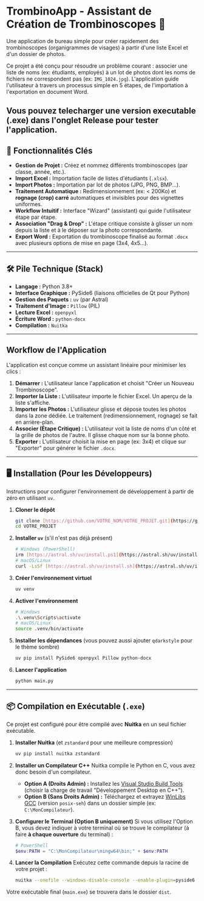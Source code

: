 # TrombinoApp - Assistant de Création de Trombinoscopes 📸

Une application de bureau simple pour créer rapidement des trombinoscopes (organigrammes de visages) à partir d'une liste Excel et d'un dossier de photos.

Ce projet a été conçu pour résoudre un problème courant : associer une liste de noms (ex: étudiants, employés) à un lot de photos dont les noms de fichiers ne correspondent pas (ex: `IMG_1024.jpg`). L'application guide l'utilisateur à travers un processus simple en 5 étapes, de l'importation à l'exportation en document Word.

Vous pouvez telecharger une version executable (.exe) dans l'onglet Release pour tester l'application.
---

## 🚀 Fonctionnalités Clés

* **Gestion de Projet :** Créez et nommez différents trombinoscopes (par classe, année, etc.).
* **Import Excel :** Importation facile de listes d'étudiants (`.xlsx`).
* **Import Photos :** Importation par lot de photos (JPG, PNG, BMP...).
* **Traitement Automatique :** Redimensionnement (ex: < 200Ko) et **rognage (crop) carré** automatiques et invisibles pour des vignettes uniformes.
* **Workflow Intuitif :** Interface "Wizard" (assistant) qui guide l'utilisateur étape par étape.
* **Association "Drag & Drop" :** L'étape critique consiste à glisser un nom depuis la liste et à le déposer sur la photo correspondante.
* **Export Word :** Exportation du trombinoscope finalisé au format `.docx` avec plusieurs options de mise en page (3x4, 4x5...).

---

## 🛠️ Pile Technique (Stack)

* **Langage :** Python 3.8+
* **Interface Graphique :** PySide6 (liaisons officielles de Qt pour Python)
* **Gestion des Paquets :** `uv` (par Astral)
* **Traitement d'Image :** `Pillow` (PIL)
* **Lecture Excel :** `openpyxl`
* **Écriture Word :** `python-docx`
* **Compilation :** `Nuitka`

---

## Workflow de l'Application

L'application est conçue comme un assistant linéaire pour minimiser les clics :

1.  **Démarrer :** L'utilisateur lance l'application et choisit "Créer un Nouveau Trombinoscope".
2.  **Importer la Liste :** L'utilisateur importe le fichier Excel. Un aperçu de la liste s'affiche.
3.  **Importer les Photos :** L'utilisateur glisse et dépose toutes les photos dans la zone dédiée. Le traitement (redimensionnement, rognage) se fait en arrière-plan.
4.  **Associer (Étape Critique) :** L'utilisateur voit la liste de noms d'un côté et la grille de photos de l'autre. Il glisse chaque nom sur la bonne photo.
5.  **Exporter :** L'utilisateur choisit la mise en page (ex: 3x4) et clique sur "Exporter" pour générer le fichier `.docx`.

---

## 🖥️ Installation (Pour les Développeurs)

Instructions pour configurer l'environnement de développement à partir de zéro en utilisant `uv`.

1.  **Cloner le dépôt**
    ```bash
    git clone [https://github.com/VOTRE_NOM/VOTRE_PROJET.git](https://github.com/VOTRE_NOM/VOTRE_PROJET.git)
    cd VOTRE_PROJET
    ```

2.  **Installer `uv`** (s'il n'est pas déjà présent)
    ```bash
    # Windows (PowerShell)
    irm [https://astral.sh/uv/install.ps1](https://astral.sh/uv/install.ps1) | iex
    # macOS/Linux
    curl -LsSf [https://astral.sh/uv/install.sh](https://astral.sh/uv/install.sh) | sh
    ```

3.  **Créer l'environnement virtuel**
    ```bash
    uv venv
    ```

4.  **Activer l'environnement**
    ```bash
    # Windows
    .\.venv\Scripts\activate
    # macOS/Linux
    source .venv/bin/activate
    ```

5.  **Installer les dépendances** (vous pouvez aussi ajouter `qdarkstyle` pour le thème sombre)
    ```bash
    uv pip install PySide6 openpyxl Pillow python-docx
    ```

6.  **Lancer l'application**
    ```bash
    python main.py
    ```

---

## 📦 Compilation en Exécutable (`.exe`)

Ce projet est configuré pour être compilé avec **Nuitka** en un seul fichier exécutable.

1.  **Installer Nuitka** (et `zstandard` pour une meilleure compression)
    ```bash
    uv pip install nuitka zstandard
    ```

2.  **Installer un Compilateur C++**
    Nuitka compile le Python en C, vous avez donc besoin d'un compilateur.

    * **Option A (Droits Admin) :** Installez les [Visual Studio Build Tools](https://visualstudio.microsoft.com/fr/downloads/) (choisir la charge de travail "Développement Desktop en C++").
    * **Option B (Sans Droits Admin) :** Téléchargez et extrayez [WinLibs GCC](https://github.com/brechtsanders/winlibs_mingw/releases) (version `posix-seh`) dans un dossier simple (ex: `C:\MonCompilateur`).

3.  **Configurer le Terminal (Option B uniquement)**
    Si vous utilisez l'Option B, vous devez indiquer à votre terminal où se trouve le compilateur (à faire **à chaque ouverture** du terminal) :
    ```powershell
    # PowerShell
    $env:PATH = "C:\MonCompilateur\mingw64\bin;" + $env:PATH
    ```

4.  **Lancer la Compilation**
    Exécutez cette commande depuis la racine de votre projet :
    ```bash
    nuitka --onefile --windows-disable-console --enable-plugin=pyside6 --output-dir=dist main.py
    ```

Votre exécutable final (`main.exe`) se trouvera dans le dossier `dist`.
